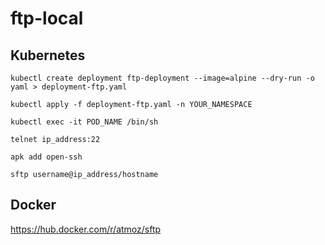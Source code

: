 # ftp-local

## Kubernetes
```SHELL
kubectl create deployment ftp-deployment --image=alpine --dry-run -o yaml > deployment-ftp.yaml
```

```SHELL
kubectl apply -f deployment-ftp.yaml -n YOUR_NAMESPACE 
```

```SHELL
kubectl exec -it POD_NAME /bin/sh
```

```SHELL
telnet ip_address:22
```

```SHELL
apk add open-ssh
```

```SHELL
sftp username@ip_address/hostname
```


## Docker 
https://hub.docker.com/r/atmoz/sftp
